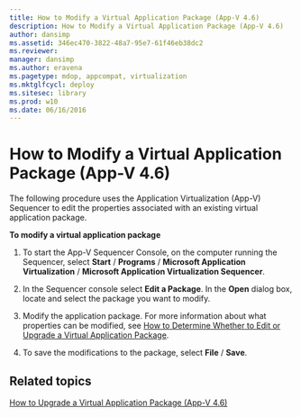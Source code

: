 ```yaml
---
title: How to Modify a Virtual Application Package (App-V 4.6)
description: How to Modify a Virtual Application Package (App-V 4.6)
author: dansimp
ms.assetid: 346ec470-3822-48a7-95e7-61f46eb38dc2
ms.reviewer: 
manager: dansimp
ms.author: eravena
ms.pagetype: mdop, appcompat, virtualization
ms.mktglfcycl: deploy
ms.sitesec: library
ms.prod: w10
ms.date: 06/16/2016
---
```



# How to Modify a Virtual Application Package (App-V 4.6)


The following procedure uses the Application Virtualization (App-V) Sequencer to edit the properties associated with an existing virtual application package.

**To modify a virtual application package**

1.  To start the App-V Sequencer Console, on the computer running the Sequencer, select **Start** / **Programs** / **Microsoft Application Virtualization** / **Microsoft Application Virtualization Sequencer**.

2.  In the Sequencer console select **Edit a Package**. In the **Open** dialog box, locate and select the package you want to modify.

3.  Modify the application package. For more information about what properties can be modified, see [How to Determine Whether to Edit or Upgrade a Virtual Application Package](how-to-determine-whether-to-edit-or-upgrade-a-virtual-application-package.md).

4.  To save the modifications to the package, select **File** / **Save**.

## Related topics


[How to Upgrade a Virtual Application Package (App-V 4.6)](how-to-upgrade-a-virtual-application-package--app-v-46-.md)

 

 





